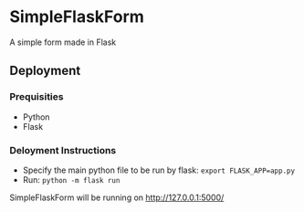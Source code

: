 # SimpleFlaskForm

A simple form made in Flask

## Deployment

### Prequisities
- Python
- Flask

### Deloyment Instructions

- Specify the main python file to be run by flask: `export FLASK_APP=app.py`
- Run: `python -m flask run`

SimpleFlaskForm will be running on http://127.0.0.1:5000/


